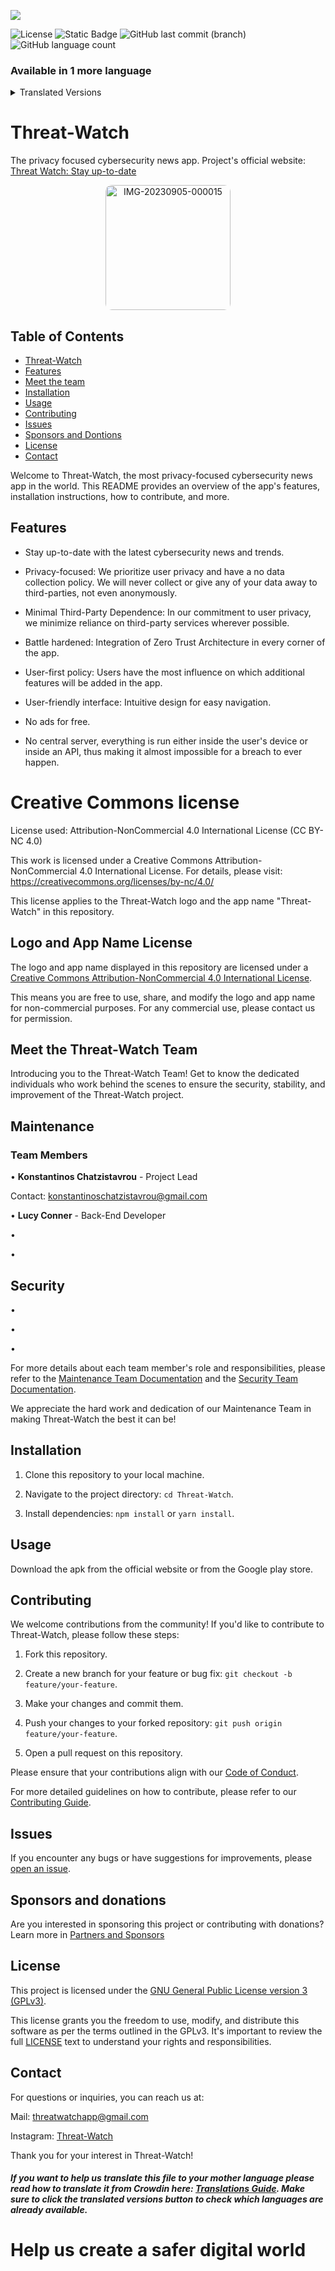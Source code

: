 <a title="Crowdin" target="_blank" href="https://crowdin.com/project/Threat-Watch_GitHub_README_file"><img src="https://badges.crowdin.net/Threat-Watch_GitHub_README_file/localized.svg"></a>

<img alt="License" src="https://img.shields.io/github/license/kochas23/Threat-Watch?style=for-the-badge&label=License&&color=#333"> <img alt="Static Badge" src="https://img.shields.io/badge/Active-brightgreen?style=for-the-badge&label=Status&labelColor=%23008080&color=%23009010">
<img alt="GitHub last commit (branch)" src="https://img.shields.io/github/last-commit/kochas23/Threat-Watch/Core?style=for-the-badge&logoColor=%23002147&label=Last%20commit&labelColor=%23008080&color=%2300FF00"> <img alt="GitHub language count" src="https://img.shields.io/github/languages/count/kochas23/Threat-Watch?style=for-the-badge&labelColor=%230000FF">



### Available in 1 more language
<details>
  <summary>Translated Versions</summary>
  <ul>
    <li><a href="https://github.com/kochas23/Threat-Watch/blob/Core/README-GR.md">Ελληνικά</a></li>
    <!-- Add more translated version links here -->
  </ul>
</details>

# Threat-Watch
The privacy focused cybersecurity news app. Project's official website: [Threat Watch: Stay up-to-date](https://threatwatch.unofficialcreators.com)

<p align="center">
<a href="https://ibb.co/qx6604P"><img src="https://i.ibb.co/vD99srK/IMG-20230905-000015.png" alt="IMG-20230905-000015" border="0" alt="Threat-Watch logo" width="200" height="auto" style="border-radius: 10px;"></a></p>

## Table of Contents

- [Threat-Watch](#threat-watch)
- [Features](#features)
- [Meet the team](#meet%20the%20threat-watch%20team)
- [Installation](#installation)
- [Usage](#usage)
- [Contributing](#contributing)
- [Issues](#issues)
- [Sponsors and Dontions](#sponsors%20and%20donations)
- [License](#license)
- [Contact](#contact)


Welcome to Threat-Watch, the most privacy-focused cybersecurity news app in the world. This README provides an overview of the app's features, installation instructions, how to contribute, and more.

## Features

- Stay up-to-date with the latest cybersecurity news and trends.

- Privacy-focused: We prioritize user privacy and have a no data collection policy. We will never collect or give any of your data away to third-parties, not even anonymously.

- Minimal Third-Party Dependence: In our commitment to user privacy, we minimize reliance on third-party services wherever possible.

- Battle hardened: Integration of Zero Trust Architecture in every corner of the app.

- User-first policy: Users have the most influence on which additional features will be added in the app.

- User-friendly interface: Intuitive design for easy navigation.

- No ads for free.

- No central server, everything is run either inside the user's device or inside an API, thus making it almost impossible for a breach to ever happen.

# Creative Commons license

License used:
Attribution-NonCommercial 4.0 International License (CC BY-NC 4.0)

This work is licensed under a Creative Commons Attribution-NonCommercial 4.0 International License.
For details, please visit: https://creativecommons.org/licenses/by-nc/4.0/

This license applies to the Threat-Watch logo and the app name "Threat-Watch" in this repository.

## Logo and App Name License

The logo and app name displayed in this repository are licensed under a [Creative Commons Attribution-NonCommercial 4.0 International License](https://creativecommons.org/licenses/by-nc/4.0/).

This means you are free to use, share, and modify the logo and app name for non-commercial purposes. For any commercial use, please contact us for permission.

## Meet the Threat-Watch Team

Introducing you to the Threat-Watch Team! Get to know the dedicated individuals who work behind the scenes to ensure the security, stability, and improvement of the Threat-Watch project.

## Maintenance

### Team Members

• **Konstantinos Chatzistavrou** - Project Lead

Contact: [konstantinoschatzistavrou@gmail.com](mailto:konstantinoschatzistavrou@gmail.com)

• **Lucy Conner** - Back-End Developer

• 

•

## Security

•

•

•

For more details about each team member's role and responsibilities, please refer to the [Maintenance Team Documentation](Μaintenance%20Team.md) and the [Security Team Documentation](Security%20Team.md).

We appreciate the hard work and dedication of our Maintenance Team in making Threat-Watch the best it can be!


## Installation

1. Clone this repository to your local machine.

2. Navigate to the project directory: `cd Threat-Watch`.

3. Install dependencies: `npm install` or `yarn install`.

## Usage

Download the apk from the official website or from the Google play store.

## Contributing

We welcome contributions from the community! If you'd like to contribute to Threat-Watch, please follow these steps:

1. Fork this repository.

2. Create a new branch for your feature or bug fix: `git checkout -b feature/your-feature`.

3. Make your changes and commit them.

4. Push your changes to your forked repository: `git push origin feature/your-feature`.

5. Open a pull request on this repository.

Please ensure that your contributions align with our [Code of Conduct](CODE_OF_CONDUCT.md).

For more detailed guidelines on how to contribute, please refer to our [Contributing Guide](Contributing.md).

## Issues

If you encounter any bugs or have suggestions for improvements, please [open an issue](https://github.com/kochas23/Threat-Watch/issues).

## Sponsors and donations

Are you interested in sponsoring this project or contributing with donations? Learn more in [Partners and Sponsors](Partners%20And%20Sponsors.md)

## License

This project is licensed under the [GNU General Public License version 3 (GPLv3)](https://github.com/kochas23/Threat-Watch/blob/Core/LICENSE). 

This license grants you the freedom to use, modify, and distribute this software as per the terms outlined in the GPLv3. It's important to review the full [LICENSE](https://github.com/kochas23/Threat-Watch/blob/Core/LICENSE) text to understand your rights and responsibilities.

## Contact

For questions or inquiries, you can reach us at:

Mail: threatwatchapp@gmail.com 

Instagram: [Threat-Watch](https://instagram.com/_threat_watch_official_?utm_source=qr&igshid=NGExMmI2YTkyZg%3D%3D)

Thank you for your interest in Threat-Watch!

##### If you want to help us translate this file to your mother language please read how to translate it from Crowdin here: [Translations Guide](Translations.md). Make sure to click the translated versions button to check which languages are already available.

# Help us create a safer digital world
